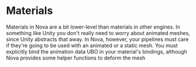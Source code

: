 # Materials

Materials in Nova are a bit lower-level than materials in other engines. In something like Unity you don't really need
to worry about animated meshes, since Unity abstracts that away. In Nova, however, your pipelines must care if they're
going to be used with an animated or a static mesh. You must explicitly bind the animation data UBO in your material's
bindings, although Nova provides some helper functions to deform the mesh